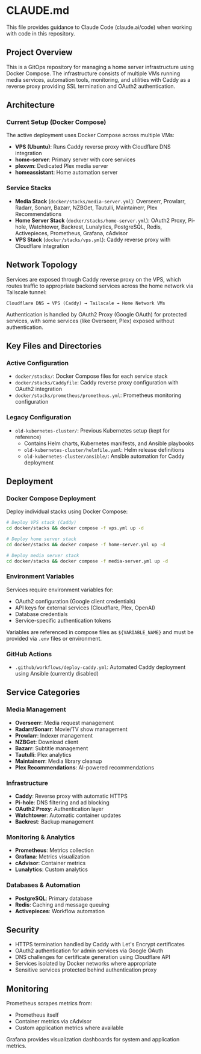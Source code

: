 # CLAUDE.md

This file provides guidance to Claude Code (claude.ai/code) when working with code in this repository.

## Project Overview

This is a GitOps repository for managing a home server infrastructure using Docker Compose. The infrastructure consists of multiple VMs running media services, automation tools, monitoring, and utilities with Caddy as a reverse proxy providing SSL termination and OAuth2 authentication.

## Architecture

### Current Setup (Docker Compose)
The active deployment uses Docker Compose across multiple VMs:

- **VPS (Ubuntu)**: Runs Caddy reverse proxy with Cloudflare DNS integration
- **home-server**: Primary server with core services
- **plexvm**: Dedicated Plex media server
- **homeassistant**: Home automation server

### Service Stacks
- **Media Stack** (`docker/stacks/media-server.yml`): Overseerr, Prowlarr, Radarr, Sonarr, Bazarr, NZBGet, Tautulli, Maintainerr, Plex Recommendations
- **Home Server Stack** (`docker/stacks/home-server.yml`): OAuth2 Proxy, Pi-hole, Watchtower, Backrest, Lunalytics, PostgreSQL, Redis, Activepieces, Prometheus, Grafana, cAdvisor
- **VPS Stack** (`docker/stacks/vps.yml`): Caddy reverse proxy with Cloudflare integration

## Network Topology

Services are exposed through Caddy reverse proxy on the VPS, which routes traffic to appropriate backend services across the home network via Tailscale tunnel:

```
Cloudflare DNS → VPS (Caddy) → Tailscale → Home Network VMs
```

Authentication is handled by OAuth2 Proxy (Google OAuth) for protected services, with some services (like Overseerr, Plex) exposed without authentication.

## Key Files and Directories

### Active Configuration
- `docker/stacks/`: Docker Compose files for each service stack
- `docker/stacks/Caddyfile`: Caddy reverse proxy configuration with OAuth2 integration
- `docker/stacks/prometheus/prometheus.yml`: Prometheus monitoring configuration

### Legacy Configuration
- `old-kubernetes-cluster/`: Previous Kubernetes setup (kept for reference)
  - Contains Helm charts, Kubernetes manifests, and Ansible playbooks
  - `old-kubernetes-cluster/helmfile.yaml`: Helm release definitions
  - `old-kubernetes-cluster/ansible/`: Ansible automation for Caddy deployment

## Deployment

### Docker Compose Deployment
Deploy individual stacks using Docker Compose:

```bash
# Deploy VPS stack (Caddy)
cd docker/stacks && docker compose -f vps.yml up -d

# Deploy home server stack
cd docker/stacks && docker compose -f home-server.yml up -d

# Deploy media server stack
cd docker/stacks && docker compose -f media-server.yml up -d
```

### Environment Variables
Services require environment variables for:
- OAuth2 configuration (Google client credentials)
- API keys for external services (Cloudflare, Plex, OpenAI)
- Database credentials
- Service-specific authentication tokens

Variables are referenced in compose files as `${VARIABLE_NAME}` and must be provided via `.env` files or environment.

### GitHub Actions
- `.github/workflows/deploy-caddy.yml`: Automated Caddy deployment using Ansible (currently disabled)

## Service Categories

### Media Management
- **Overseerr**: Media request management
- **Radarr/Sonarr**: Movie/TV show management
- **Prowlarr**: Indexer management
- **NZBGet**: Download client
- **Bazarr**: Subtitle management
- **Tautulli**: Plex analytics
- **Maintainerr**: Media library cleanup
- **Plex Recommendations**: AI-powered recommendations

### Infrastructure
- **Caddy**: Reverse proxy with automatic HTTPS
- **Pi-hole**: DNS filtering and ad blocking
- **OAuth2 Proxy**: Authentication layer
- **Watchtower**: Automatic container updates
- **Backrest**: Backup management

### Monitoring & Analytics
- **Prometheus**: Metrics collection
- **Grafana**: Metrics visualization
- **cAdvisor**: Container metrics
- **Lunalytics**: Custom analytics

### Databases & Automation
- **PostgreSQL**: Primary database
- **Redis**: Caching and message queuing
- **Activepieces**: Workflow automation

## Security

- HTTPS termination handled by Caddy with Let's Encrypt certificates
- OAuth2 authentication for admin services via Google OAuth
- DNS challenges for certificate generation using Cloudflare API
- Services isolated by Docker networks where appropriate
- Sensitive services protected behind authentication proxy

## Monitoring

Prometheus scrapes metrics from:
- Prometheus itself
- Container metrics via cAdvisor
- Custom application metrics where available

Grafana provides visualization dashboards for system and application metrics.